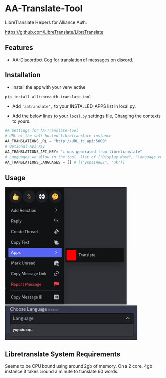 # AA-Translate-Tool

LibreTranslate Helpers for Alliance Auth.

https://github.com/LibreTranslate/LibreTranslate

## Features

- AA-Discordbot Cog for translation of messages on discord.

## Installation

- Install the app with your venv active

```bash
pip install allianceauth-translate-tool
```

- Add `'aatranslate',` to your INSTALLED_APPS list in local.py.

- Add the below lines to your `local.py` settings file, Changing the contexts to yours.

```python
## Settings for AA-Translate-Tool
# URL of the self hosted libretranslate instance
AA_TRANSLATIONS_URL = "http://URL_to_api:5000"
# Optional Api Key
AA_TRANSLATIONS_API_KEY= "i was generated from libretranslate"
# Languages we allow in the tool. list of ("Display Name", "language code https://libretranslate.com/languages")
AA_TRANSLATIONS_LANGUAGES = [] # [("українець", "uk")]
```

## Usage

![discord context menu showing app usage](docs/app_usage.png)
![bot response to clicking the app in the context menu](docs/message.png)

## Libretranslate System Requirements

Seems to be CPU bound using around 2gb of memory. On a 2 core, 4gb instance it takes around a minute to translate 60 words. 
